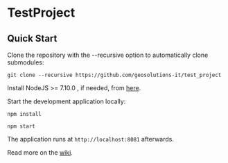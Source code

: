 TestProject
==========

Quick Start
------------

Clone the repository with the --recursive option to automatically clone submodules:

`git clone --recursive https://github.com/geosolutions-it/test_project`

Install NodeJS >= 7.10.0 , if needed, from [here](https://nodejs.org/en/download/releases/).

Start the development application locally:

`npm install`

`npm start`

The application runs at `http://localhost:8081` afterwards.

Read more on the [wiki](https://github.com/geosolutions-it/test_project/wiki).
